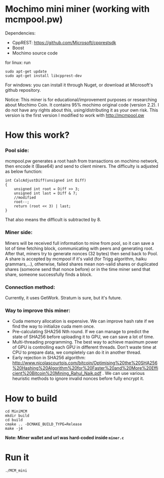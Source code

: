 # Mochimo mini miner (working with mcmpool.pw)

Dependencies:
- CppREST: https://github.com/Microsoft/cpprestsdk
- Boost
- Mochimo source code

for linux: run
```
sudo apt-get update
sudo apt-get install libcpprest-dev
```

For windows: you can install it through Nuget, or download at Microsoft's github repository.


Notice: This miner is for educational/improvement purposes or researching about Mochimo Coin. It contains 95% mochimo original code (version 2.2). I do not have any rights about this, using/distributing it as your own risk.
This version is the first version I modified to work with http://mcmpool.pw

# How this work?

### Pool side: 
mcmpool.pw generates a root hash from transactions on mochimo network, then encode it (Base64) and send to client miners. The difficulty is adjusted as below function:
```
int CalcAdjustDiff(unsigned int Diff)
{
    unsigned int root = Diff >> 3;
    unsigned int last = Diff & 7;
    //modified
    root--;
    return (root << 3) | last;
}
```
That also means the difficult is subtracted by 8. 

### Miner side:
Miners will be received full information to mine from pool, so it can save a lot of time fetching block, communicating with peers and generating root. After that, miners try to generate nonces (32 bytes) then send back to Pool. A share is accepted by mcmpool if it's valid (for Trigg algorithm, haiku grammars,...), otherwise, failed shares mean non-valid shares or duplicated shares (someone send that nonce before) or in the time miner send that share, someone successfully finds a block.

### Connection method:
Currently, it uses GetWork. Stratum is sure, but it's future.

### Way to improve this miner:
- Cuda memory allocation is expensive. We can improve hash rate if we find the way to initialize cuda mem once.
- Pre-calculating SHA256 Nth round. If we can manage to predict the state of SHA256 before uploading it to GPU, we can save a lot of time.
- Multi-threading programming. The best way to achieve maximum power of GPU is controlling each GPU in different threads. Don't waste time at CPU to prepare data, we completely can do it in another thread.
- Early rejection in SHA256 algorithm: http://www.nicolascourtois.com/bitcoin/Optimising%20the%20SHA256%20Hashing%20Algorithm%20for%20Faster%20and%20More%20Efficient%20Bitcoin%20Mining_Rahul_Naik.pdf . We can use various heuristic methods to ignore invalid nonces before fully encrypt it.

# How to build
```
cd MiniMCM
mkdir build
cd build
cmake .. -DCMAKE_BUILD_TYPE=Release
make -j4
```
**Note: Miner wallet and url was hard-coded inside `miner.c`**
# Run it
```
./MCM_mini
```
